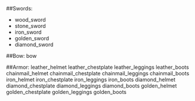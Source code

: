 ##Swords:
- wood_sword
- stone_sword
- iron_sword
- golden_sword
- diamond_sword

##Bow:
bow

##Armor:
leather_helmet
leather_chestplate
leather_leggings
leather_boots
chainmail_helmet
chainmail_chestplate
chainmail_leggings
chainmail_boots
iron_helmet
iron_chestplate
iron_leggings
iron_boots
diamond_helmet
diamond_chestplate
diamond_leggings
diamond_boots
golden_helmet
golden_chestplate
golden_leggings
golden_boots

